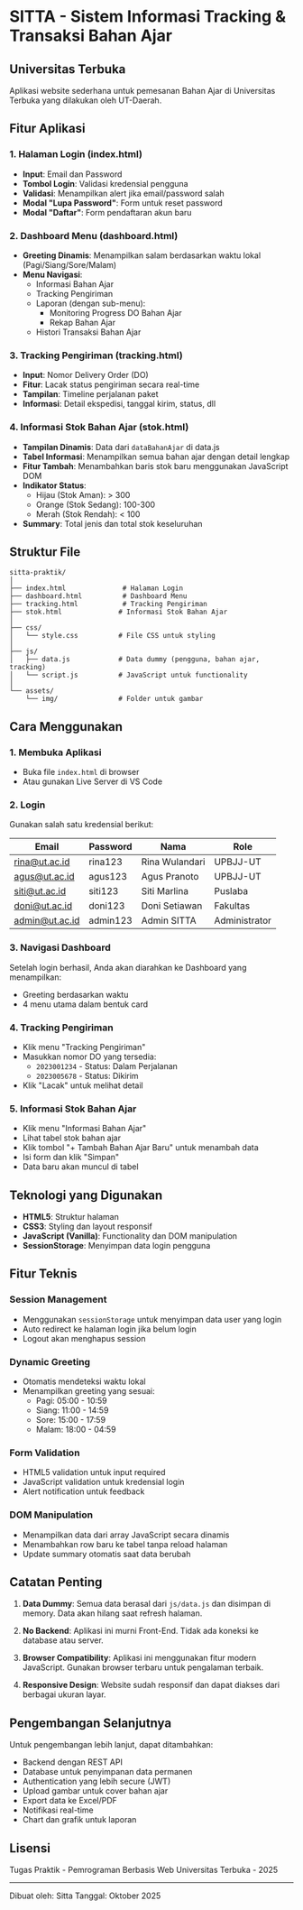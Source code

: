 # SITTA - Sistem Informasi Tracking & Transaksi Bahan Ajar
## Universitas Terbuka

Aplikasi website sederhana untuk pemesanan Bahan Ajar di Universitas Terbuka yang dilakukan oleh UT-Daerah.

## Fitur Aplikasi

### 1. Halaman Login (index.html)
- **Input**: Email dan Password
- **Tombol Login**: Validasi kredensial pengguna
- **Validasi**: Menampilkan alert jika email/password salah
- **Modal "Lupa Password"**: Form untuk reset password
- **Modal "Daftar"**: Form pendaftaran akun baru

### 2. Dashboard Menu (dashboard.html)
- **Greeting Dinamis**: Menampilkan salam berdasarkan waktu lokal (Pagi/Siang/Sore/Malam)
- **Menu Navigasi**:
  - Informasi Bahan Ajar
  - Tracking Pengiriman
  - Laporan (dengan sub-menu):
    - Monitoring Progress DO Bahan Ajar
    - Rekap Bahan Ajar
  - Histori Transaksi Bahan Ajar

### 3. Tracking Pengiriman (tracking.html)
- **Input**: Nomor Delivery Order (DO)
- **Fitur**: Lacak status pengiriman secara real-time
- **Tampilan**: Timeline perjalanan paket
- **Informasi**: Detail ekspedisi, tanggal kirim, status, dll

### 4. Informasi Stok Bahan Ajar (stok.html)
- **Tampilan Dinamis**: Data dari `dataBahanAjar` di data.js
- **Tabel Informasi**: Menampilkan semua bahan ajar dengan detail lengkap
- **Fitur Tambah**: Menambahkan baris stok baru menggunakan JavaScript DOM
- **Indikator Status**: 
  - Hijau (Stok Aman): > 300
  - Orange (Stok Sedang): 100-300
  - Merah (Stok Rendah): < 100
- **Summary**: Total jenis dan total stok keseluruhan

## Struktur File

```
sitta-praktik/
│
├── index.html              # Halaman Login
├── dashboard.html          # Dashboard Menu
├── tracking.html           # Tracking Pengiriman
├── stok.html              # Informasi Stok Bahan Ajar
│
├── css/
│   └── style.css          # File CSS untuk styling
│
├── js/
│   ├── data.js            # Data dummy (pengguna, bahan ajar, tracking)
│   └── script.js          # JavaScript untuk functionality
│
└── assets/
    └── img/               # Folder untuk gambar
```

## Cara Menggunakan

### 1. Membuka Aplikasi
- Buka file `index.html` di browser
- Atau gunakan Live Server di VS Code

### 2. Login
Gunakan salah satu kredensial berikut:

| Email | Password | Nama | Role |
|-------|----------|------|------|
| rina@ut.ac.id | rina123 | Rina Wulandari | UPBJJ-UT |
| agus@ut.ac.id | agus123 | Agus Pranoto | UPBJJ-UT |
| siti@ut.ac.id | siti123 | Siti Marlina | Puslaba |
| doni@ut.ac.id | doni123 | Doni Setiawan | Fakultas |
| admin@ut.ac.id | admin123 | Admin SITTA | Administrator |

### 3. Navigasi Dashboard
Setelah login berhasil, Anda akan diarahkan ke Dashboard yang menampilkan:
- Greeting berdasarkan waktu
- 4 menu utama dalam bentuk card

### 4. Tracking Pengiriman
- Klik menu "Tracking Pengiriman"
- Masukkan nomor DO yang tersedia:
  - `2023001234` - Status: Dalam Perjalanan
  - `2023005678` - Status: Dikirim
- Klik "Lacak" untuk melihat detail

### 5. Informasi Stok Bahan Ajar
- Klik menu "Informasi Bahan Ajar"
- Lihat tabel stok bahan ajar
- Klik tombol "+ Tambah Bahan Ajar Baru" untuk menambah data
- Isi form dan klik "Simpan"
- Data baru akan muncul di tabel

## Teknologi yang Digunakan

- **HTML5**: Struktur halaman
- **CSS3**: Styling dan layout responsif
- **JavaScript (Vanilla)**: Functionality dan DOM manipulation
- **SessionStorage**: Menyimpan data login pengguna

## Fitur Teknis

### Session Management
- Menggunakan `sessionStorage` untuk menyimpan data user yang login
- Auto redirect ke halaman login jika belum login
- Logout akan menghapus session

### Dynamic Greeting
- Otomatis mendeteksi waktu lokal
- Menampilkan greeting yang sesuai:
  - Pagi: 05:00 - 10:59
  - Siang: 11:00 - 14:59
  - Sore: 15:00 - 17:59
  - Malam: 18:00 - 04:59

### Form Validation
- HTML5 validation untuk input required
- JavaScript validation untuk kredensial login
- Alert notification untuk feedback

### DOM Manipulation
- Menampilkan data dari array JavaScript secara dinamis
- Menambahkan row baru ke tabel tanpa reload halaman
- Update summary otomatis saat data berubah

## Catatan Penting

1. **Data Dummy**: Semua data berasal dari `js/data.js` dan disimpan di memory. Data akan hilang saat refresh halaman.

2. **No Backend**: Aplikasi ini murni Front-End. Tidak ada koneksi ke database atau server.

3. **Browser Compatibility**: Aplikasi ini menggunakan fitur modern JavaScript. Gunakan browser terbaru untuk pengalaman terbaik.

4. **Responsive Design**: Website sudah responsif dan dapat diakses dari berbagai ukuran layar.

## Pengembangan Selanjutnya

Untuk pengembangan lebih lanjut, dapat ditambahkan:
- Backend dengan REST API
- Database untuk penyimpanan data permanen
- Authentication yang lebih secure (JWT)
- Upload gambar untuk cover bahan ajar
- Export data ke Excel/PDF
- Notifikasi real-time
- Chart dan grafik untuk laporan

## Lisensi

Tugas Praktik - Pemrograman Berbasis Web
Universitas Terbuka - 2025

---

Dibuat oleh: Sitta
Tanggal: Oktober 2025
